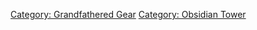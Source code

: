 [Category: Grandfathered Gear](Category:_Grandfathered_Gear "wikilink")
[Category: Obsidian Tower](Category:_Obsidian_Tower "wikilink")
